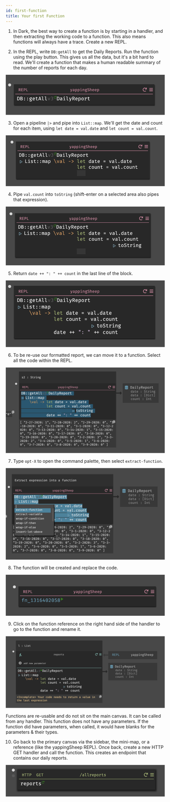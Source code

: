 ```yaml
---
id: first-function
title: Your first Function
---
```


1. In Dark, the best way to create a function is by starting in a handler, and then extracting the working code to a function. This also means functions will always have a trace. Create a new REPL.

2. In the REPL, write `DB:getAll` to get the Daily Reports. Run the function using the play button. This gives us all the data, but it's a bit hard to read. We'll create a function that makes a human readable summary of the number of reports for each day.

![assets/gettingstarted/newworker.png](assets/gettingstarted/dbgetalldaily.png)

3. Open a pipeline `|>` and pipe into `List::map`. We'll get the date and count for each item, using `let date = val.date` and `let count = val.count`.

![assets/gettingstarted/newworker.png](assets/gettingstarted/functionmapvariable.png)

4. Pipe `val.count` into `toString` (shift-enter on a selected area also pipes that expression).

![assets/gettingstarted/newworker.png](assets/gettingstarted/valcounttostring.png)

5. Return `date ++ ": " ++ count` in the last line of the block.

![assets/gettingstarted/newworker.png](assets/gettingstarted/blockend.png)

6. To be re-use our formatted report, we can move it to a function. Select all the code within the REPL.

![assets/gettingstarted/newworker.png](assets/gettingstarted/selectall.png)

7. Type `opt-X` to open the command palette, then select `extract-function`.

![assets/gettingstarted/newworker.png](assets/gettingstarted/extractfunction.png)

8. The function will be created and replace the code.

![assets/gettingstarted/newworker.png](assets/gettingstarted/extractedfunction.png)

9. Click on the function reference on the right hand side of the handler to go to the function and rename it.

![assets/gettingstarted/newworker.png](assets/gettingstarted/functionspace.png)

Functions are re-usable and do not sit on the main canvas. It can be called from any handler. This function does not have any parameters. If the function did have parameters, when called, it would have blanks for the parameters & their types.

10. Go back to the primary canvas via the sidebar, the mini-map, or a reference (like the yappingSheep REPL). Once back, create a new HTTP GET handler and call the function. This creates an endpoint that contains our daily reports.

![assets/gettingstarted/newworker.png](assets/gettingstarted/functioncall.png)

